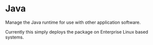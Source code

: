 # Java #

Manage the Java runtime for use with other application software.

Currently this simply deploys the package on Enterprise Linux based systems.

